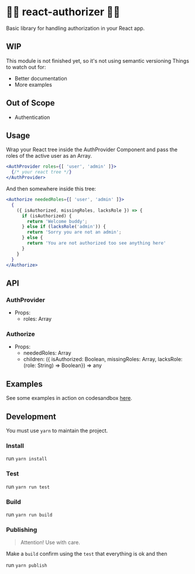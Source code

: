 # 💂‍♂️ react-authorizer 💂‍♀️
Basic library for handling authorization in your React app.

## WIP
This module is not finished yet, so it's not using semantic versioning
Things to watch out for:
 - Better documentation
 - More examples

 ## Out of Scope
  - Authentication

## Usage
Wrap your React tree inside the AuthProvider Component and pass the roles of the active user as an Array.

```index.jsx
<AuthProvider roles={[ 'user', 'admin' ]}>
  {/* your react tree */}
</AuthProvider>
```
And then somewhere inside this tree:
```index.jsx
<Authorize neededRoles={[ 'user', 'admin' ]}>
  {
    ({ isAuthorized, missingRoles, lacksRole }) => {
      if (isAuthorized) {
        return 'Welcome buddy';
      } else if (lacksRole('admin')) {
        return 'Sorry you are not an admin';
      } else {
        return 'You are not authorized too see anything here'
      }
    }
  }
</Authorize>
```

## API

### AuthProvider
 - Props:
   - roles: Array<String>

### Authorize
 - Props:
   - neededRoles: Array<String>
   - children: ({ isAuthorized: Boolean, missingRoles: Array<String>, lacksRole: (role: String) => Boolean}) => any

## Examples

See some examples in action on codesandbox [here](https://codesandbox.io/s/ol88mvyy75).

## Development

You must use `yarn` to maintain the project.

### Install
run `yarn install`

### Test
run `yarn run test`

### Build
run `yarn run build`

### Publishing
> Attention! Use with care.

Make a `build` confirm using the `test` that everything is ok
and then

run `yarn publish`
